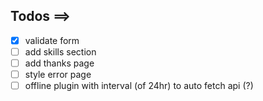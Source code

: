 ## Todos ==> 
* [x] validate form
* [ ] add skills section 
* [ ] add thanks page
* [ ] style error page
* [ ] offline plugin with interval (of 24hr) to auto fetch api (?)